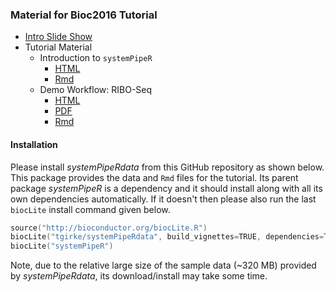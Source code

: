 
### Material for Bioc2016 Tutorial 
+ [Intro Slide Show](https://docs.google.com/presentation/d/175aup31LvnbIJUAvEEoSkpGsKgtBJ2RpQYd0Gs23dLo/embed?start=false&loop=false&delayms=60000)
+ Tutorial Material 
    + Introduction to `systemPipeR` 
        + [HTML](https://htmlpreview.github.io/?https://raw.githubusercontent.com/tgirke/systemPipeRdata/master/vignettes/systemPipeR_Intro.html)
        + [Rmd](https://raw.githubusercontent.com/tgirke/systemPipeRdata/master/vignettes/systemPipeR_Intro.Rmd)
    + Demo Workflow: RIBO-Seq 
        + [HTML](https://htmlpreview.github.io/?https://raw.githubusercontent.com/tgirke/systemPipeRdata/master/inst/extdata/workflows/riboseq/systemPipeRIBOseq.html)
        + [PDF](https://htmlpreview.github.io/?https://raw.githubusercontent.com/tgirke/systemPipeRdata/master/inst/extdata/workflows/riboseq/systemPipeRIBOseq.pdf)
        + [Rmd](https://raw.githubusercontent.com/tgirke/systemPipeRdata/master/inst/extdata/workflows/riboseq/systemPipeRIBOseq.Rmd)

#### Installation 
Please install _systemPipeRdata_ from this GitHub repository as shown below. This package provides the data and `Rmd` files for the tutorial. 
Its parent package _systemPipeR_ is a dependency and it should install along with all its own dependencies automatically. If it doesn't then please also
run the last `biocLite` install command given below.

```s
source("http://bioconductor.org/biocLite.R")
biocLite("tgirke/systemPipeRdata", build_vignettes=TRUE, dependencies=TRUE)
biocLite("systemPipeR")
```

Note, due to the relative large size of the sample data (~320 MB) provided by _systemPipeRdata_, its download/install may take some time.


